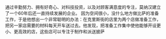 通过辛勤努力、拥有好奇心、对科技投资，以及对顾客满意度的专注，莫纳汉建立了一个60年后还一直持续发展的企业。
因为空间很小，没什么地方做比萨的准备工作，于是他想出一个非常聪明的办法：在克里斯街的店里为两个店做准备工作，把另一家店需要的材料每天开车送过去。他发现，把准备工作集中使他能够开设更小、更高效的店，这些店可以专注于制作和派送披萨